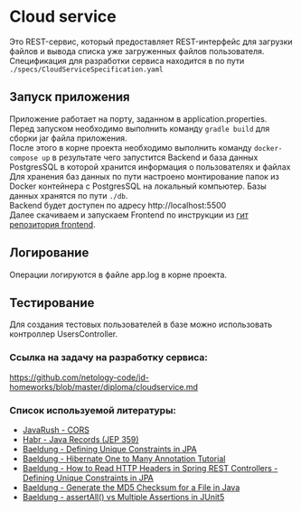 # Cloud service

Это REST-сервис, который предоставляет REST-интерфейс для загрузки файлов и вывода списка уже загруженных файлов пользователя.<br>
Спецификация для разработки сервиса находится в по пути `./specs/CloudServiceSpecification.yaml`

## Запуск приложения

Приложение работает на порту, заданном в application.properties.<br>
Перед запуском необходимо выполнить команду `gradle build` для сборки jar файла приложения.<br> 
После этого в корне проекта необходимо выполнить команду `docker-compose up` в результате чего запустится Backend и база данных<br>
PostgresSQL в которой хранится информация о пользователях и файлах<br>
Для хранения баз данных по пути настроено монтирование папок из Docker контейнера с PostgresSQL на локальный компьютер. Базы данных
хранятся по пути `./db`.<br>
Backend будет доступен по адресу http://localhost:5500<br>
Далее скачиваем и запускаем Frontend по инструкции из [гит репозитория frontend](https://github.com/netology-code/jd-homeworks/tree/master/diploma/netology-diplom-frontend).

## Логирование
Операции логируются в файле app.log в корне проекта.

## Тестирование
Для создания тестовых пользователей в базе можно использовать контроллер UsersController.

### Ссылка на задачу на разработку сервиса:
https://github.com/netology-code/jd-homeworks/blob/master/diploma/cloudservice.md

### Список используемой литературы:
- [JavaRush - CORS](https://javarush.com/quests/lectures/questspring.level04.lecture25)
- [Habr - Java Records (JEP 359)](https://habr.com/ru/articles/487308/)
- [Baeldung - Defining Unique Constraints in JPA](https://www.baeldung.com/jpa-unique-constraints)
- [Baeldung - Hibernate One to Many Annotation Tutorial](https://www.baeldung.com/hibernate-one-to-many)
- [Baeldung - How to Read HTTP Headers in Spring REST Controllers - Defining Unique Constraints in JPA](https://www.baeldung.com/spring-rest-http-headers)
- [Baeldung - Generate the MD5 Checksum for a File in Java](https://www.baeldung.com/java-md5-checksum-file)
- [Baeldung - assertAll() vs Multiple Assertions in JUnit5](https://www.baeldung.com/junit5-assertall-vs-multiple-assertions)
